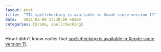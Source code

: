 ```yaml
---
layout: post
title:  "TIL spellchecking is available in Xcode since version 11"
date:   2021-02-09 17:30:00 +0200
categories: [Xcode, spellchecking]
---
```

How I didn't know earlier that [spellchecking is available in Xcode since version 11](https://www.vadimbulavin.com/xcode-11-spell-checking/).
